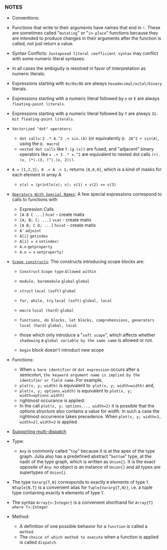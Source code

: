 ### NOTES
- Conventions:
 - Functions that write to their arguments have names that end in `!`. These are sometimes called "`mutating`" or "`in-place`" functions because they are intended to produce changes in their arguments after the function is called, not just return a value.
- Syntax Conflicts: `Juxtaposed literal coefficient syntax` may conflict with some numeric literal syntaxes:
 - In all cases the ambiguity is resolved in favor of interpretation as numeric literals:
  - Expressions starting with `0x/0o/0b` are always `hexadecimal/octal/binary` literals.
  - Expressions starting with a numeric literal followed by `e` or `E` are always `floating-point literals`.
  - Expressions starting with a numeric literal followed by `f` are always `32-bit floating-point literals`.
- `Vectorized "dot" operators`:
  - `dot calls`: `2 .* A.^2 .+ sin.(A)` (or equivalently `@. 2A^2 + sin(A)`, using the `@. macro`) 
  - `nested dot calls` like `f.(g.(x))` are fused, and "adjacent" binary operators like `x .+ 3 .* x.^2` are equivalent to nested dot calls `(+).(x, (*).(3, (^).(x, 2)))`.

- `A = [1,2,3]; 0 .< A .< 1;` returns `[0,0,0]`, which is a kind of masks for each element in array A 
  - `v(x) = (println(x); x); v(1) < v(2) <= v(3)`
- [`Operators With Special Names`](https://docs.julialang.org/en/v1/manual/functions/#Operators-With-Special-Names): A few special expressions correspond to calls to functions with 
  - Expression	Calls
  - `[A B C ...]`	`hcat` - create matix
  - `[A; B; C; ...]`	`vcat` - create matix
  - `[A B; C D; ...]`	`hvcat` - create matix
  - `A'`	`adjoint`
  - `A[i]`	`getindex`
  - `A[i] = x`	`setindex!`
  - `A.n`	`getproperty`
  - `A.n = x`	`setproperty!`

- [`Scope constructs`](https://docs.julialang.org/en/v1/manual/variables-and-scoping/#man-scope-table): The constructs introducing scope blocks are:
  - `Construct`	`Scope type`	`Allowed within`
  - `module, baremodule`	`global`	`global`
  - `struct`	`local (soft)`	`global`
  - `for, while, try`	`local (soft)`	`global, local`
  - `macro`	`local (hard)`	`global`
  - `functions, do blocks, let blocks, comprehensions, generators`	`local (hard)`	`global, local`

  - those which only introduce a "`soft scope`", which affects whether `shadowing` a `global variable by the same name` is allowed or not.
  - `begin` block doesn't introduct new scope
- Functions:
  - When `a bare identifier` or `dot expression` occurs after a semicolon, `the keyword argument name is implied by the identifier or field name`. For example,
   - `plot(x, y; width)` is equivalent to` plot(x, y; width=width)` and,
   - `plot(x, y; options.width)` is equivalent to `plot(x, y; width=options.width)`
  - rightmost occurance is applied:
   - In the call `plot(x, y; options..., width=2)` it is possible that the options structure also contains a value for width. In such a case the rightmost occurrence takes precedence. When `plot(x, y; width=3, width=2)`, `width=2` is applied
- [Supporting multi-dispatch](https://docs.julialang.org/en/v1/manual/methods/#Methods)
- Type: 
  - `Any` is commonly called "`top`" because it is at the apex of the type graph. Julia also has a predefined abstract "`bottom`" type, at the nadir of the type graph, which is written as `Union{}`. It is the exact opposite of `Any`: no object is an instance of `Union{}` and all types are supertypes of `Union{}`.

- The type `Vararg{T,N}` corresponds to exactly `N` elements of type `T`. `NTuple{N,T}` is a convenient alias for `Tuple{Vararg{T,N}}`, i.e. a tuple type containing exactly `N` elements of type `T`.
- The syntax `Array{<:Integer}` is a convenient shorthand for `Array{T} where T<:Integer`
- Method:
  - A definition of one possible behavior for a `function` is called a `method`.
  - The `choice of which method to execute` when a function is applied is called `dispatch`.